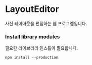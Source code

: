 # LayoutEditor
사진 레이아웃을 편집하는 웹 프로그램입니다.

### Install library modules
필요한 라이브러리 인스톨이 필요합니다.
```
npm install --production
```
